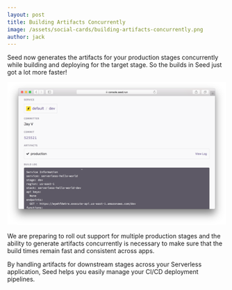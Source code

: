 ```yaml
---
layout: post
title: Building Artifacts Concurrently
image: /assets/social-cards/building-artifacts-concurrently.png
author: jack
---
```


Seed now generates the artifacts for your production stages concurrently while building and deploying for the target stage. So the builds in Seed just got a lot more faster!

![Build artifacts](/assets/blog/building-artifacts-concurrently/build-artifacts.png)

We are preparing to roll out support for multiple production stages and the ability to generate artifacts concurrently is necessary to make sure that the build times remain fast and consistent across apps.

By handling artifacts for downstream stages across your Serverless application, Seed helps you easily manage your CI/CD deployment pipelines.
